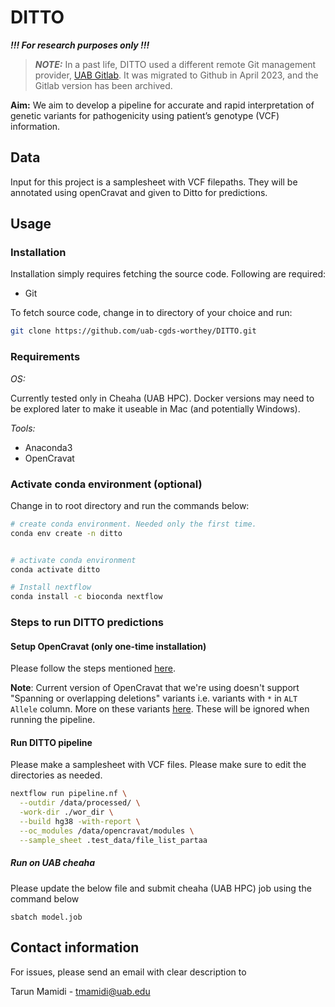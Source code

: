 # DITTO

***!!! For research purposes only !!!***

> **_NOTE:_**  In a past life, DITTO used a different remote Git management provider, [UAB
> Gitlab](https://gitlab.rc.uab.edu/center-for-computational-genomics-and-data-science/sciops/ditto). It was migrated to
> Github in April 2023, and the Gitlab version has been archived.


**Aim:** We aim to develop a pipeline for accurate and rapid interpretation of genetic variants for pathogenicity using patient’s genotype (VCF) information.

## Data

Input for this project is a samplesheet with VCF filepaths. They will be annotated using openCravat and given to Ditto for predictions.

## Usage

### Installation

Installation simply requires fetching the source code. Following are required:

- Git

To fetch source code, change in to directory of your choice and run:

```sh
git clone https://github.com/uab-cgds-worthey/DITTO.git
```

### Requirements

*OS:*

Currently tested only in Cheaha (UAB HPC). Docker versions may need to be explored later to make it useable in Mac (and
potentially Windows).

*Tools:*

- Anaconda3
- OpenCravat

### Activate conda environment (optional)

Change in to root directory and run the commands below:

```sh
# create conda environment. Needed only the first time.
conda env create -n ditto


# activate conda environment
conda activate ditto

# Install nextflow
conda install -c bioconda nextflow
```

### Steps to run DITTO predictions

#### Setup OpenCravat (only one-time installation)

Please follow the steps mentioned [here](docs/install_openCravat.md).

**Note**: Current version of OpenCravat that we're using doesn't support "Spanning or overlapping deletions" variants i.e.
variants with `*` in `ALT Allele` column. More on these variants [here](https://gatk.broadinstitute.org/hc/en-us/articles/360035531912-Spanning-or-overlapping-deletions-allele-). These will be ignored when running the pipeline.

#### Run DITTO pipeline

Please make a samplesheet with VCF files. Please make sure to edit the directories as needed.

```sh
nextflow run pipeline.nf \
  --outdir /data/processed/ \
  -work-dir ./wor_dir \
  --build hg38 -with-report \
  --oc_modules /data/opencravat/modules \
  --sample_sheet .test_data/file_list_partaa
```

##### Run on UAB cheaha
Please update the below file and submit cheaha (UAB HPC) job using the command below

`sbatch model.job`

## Contact information

For issues, please send an email with clear description to

Tarun Mamidi    -   tmamidi@uab.edu
